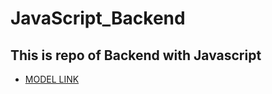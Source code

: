 # JavaScript_Backend

## This is repo of Backend with Javascript

- [MODEL LINK](https://app.eraser.io/workspace/YtPqZ1VogxGy1jzIDkzj)